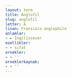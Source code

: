```yaml
---
layout: term
title: Anglofil
slug: anglofil
letter: A
lisan: Fransızca anglophile
anlamlar:
- ► İngilizsever
ozellikler:
- - sıfat
ornekler:
- - ''
orneklerkaynak:
- - ''
---
```

